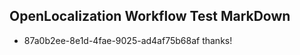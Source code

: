 ## OpenLocalization Workflow Test MarkDown
* 87a0b2ee-8e1d-4fae-9025-ad4af75b68af 
thanks!<!--HONumber=Mar16_HO2-->
